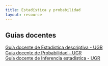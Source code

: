 ```yaml
---
title: Estadística y probabilidad
layout: resource
---
```


## Guías docentes
[Guía docente de Estadística descriptiva - UGR](http://grados.ugr.es/informaticaymatematicas/pages/infoacademica/guiasdocentes/201415/primero/2semestre/estadisticadescriptivaeintroduccionalaprobabilidad/!)  
[Guía docente de Probabilidad - UGR](http://grados.ugr.es/informaticaymatematicas/pages/infoacademica/guiasdocentes/201415/tercero/1semestre/probabilidad/!)  
[Guía docente de Inferencia estadística - UGR](http://grados.ugr.es/informaticaymatematicas/pages/infoacademica/guiasdocentes/201415/cuarto/1semestre/inferenciaestadistica/!)  
